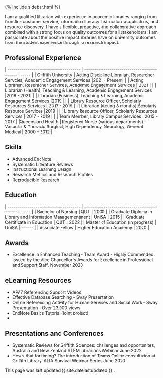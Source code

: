 
{% include sidebar.html %}

I am a qualified librarian with experience in academic libraries ranging from frontline customer service, information literacy instruction, acquisitions, and resource discovery. I have a flexible, proactive, and collaborative approach combined with a strong focus on quality outcomes for all stakeholders.
I am passionate about the positive impact libraries have on university outcomes from the student experience through to research impact. 


## Professional Experience

| ------------------------------------- | ------------------------------------------- | ----- |
| Griffith University      | Acting Discipline Librarian, Researcher Servcies, Academic Engagement Services        |2021 - Present|
|  | Acting Librarian, Reseracher Services, Academic Engagement Services | 2021 |
|  | Librarian (Health), Teaching & Learning, Academic Engagement Services |2019 - 2021|
|  | Librarian (Business), Teaching & Learning, Academic Engagement Services |2019 |
|  | Library Resource Officer, Scholarly Resources Services  | 2017 - 2019 |
|  | Librarian (Acting 3 months) Scholarly Resource Services  |2019 |
|  | Library Resource Officer, Scholarly Resources Services  | 2017 - 2019 |
|  | Team Member, Library Campus Services | 2015 - 2017 |
|Queensland Health | Registered Nurse (various departments) - Vasuclar & Thoracic Surgical, High Dependency, Neurology, General Medical | 2000 – 2012  |


## Skills
- Advanced EndNote
- Systematic Literature Reviews
- Instructional Learning Design
- Research Metrics and Research Profiles
- Reproducible Research

## Education

| ------------------------------------- | ------------------------------------------- | ----- |
| Bachelor of Nursing | QUT          | 2000 |
| Graduate Diploma in Library and Information Managementment | UniSA |  2015 |
| Graduate Certificate in Education | QUT  | 2022 |
| Master of Education (in progress) | UniSA | ------  |
| Associate Fellow | Higher Education Academy | 2020  |


## Awards
- Excellence in Enhanced Teaching - Team Award - Highly Commended. Issued by the Vice Chancellor's Awards for Excellence in Professional and Support Staff. November 2020



## eLearning Resources
- APA7 Referencing Support Videos 
- Effective Database Searching - Sway Presentation 
- Online Referencing Activity for Human Services and Social Work - Sway Presentation - Over 23,000 views
- EndNote Basics Tutorial (joint project)
- 

## Presentations and Conferences
- Systematic Reviews for Griffith Sciences: challenges and opportunites, Australia and New Zealand STEM Librarians Webinar June 2022
- How’s that for timing? The introduction of Teams Online consultation at Griffith Library. ALIA Survival Webinar Series June 2020 

This page was last updated {{ site.datelastupdated }} .
